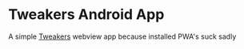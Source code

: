 # Tweakers Android App

A simple [Tweakers](https://tweakers.net/) webview app because installed PWA's suck sadly
